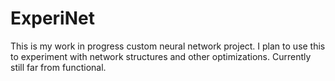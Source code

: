 # ExperiNet

This is my work in progress custom neural network project. I plan to use this to experiment with network structures and other optimizations. Currently still far from functional. 
